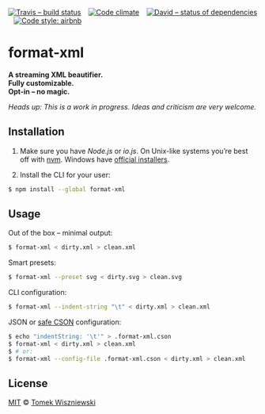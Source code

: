[![Travis – build status](https://img.shields.io/travis/tomekwi/format-xml.cli/master.svg?style=flat-square)](https://travis-ci.org/tomekwi/format-xml.cli)
 
[![Code climate](https://img.shields.io/codeclimate/github/tomekwi/format-xml.cli.svg?style=flat-square)](https://codeclimate.com/github/tomekwi/format-xml.cli)
 
[![David – status of dependencies](https://img.shields.io/david/tomekwi/format-xml.cli.svg?style=flat-square)](https://david-dm.org/tomekwi/format-xml.cli)
 
[![Code style: airbnb](https://img.shields.io/badge/code%20style-airbnb-blue.svg?style=flat-square)](https://github.com/airbnb/javascript)




format-xml
==========

**A streaming XML beautifier.**  
**Fully customizable.**  
**Opt-in – no magic.**

*Heads up: This is a work in progress. Ideas and criticism are very welcome.*




Installation
------------

1. Make sure you have *Node.js* or *io.js*. On Unix-like systems you’re best off with [nvm](https://github.com/creationix/nvm). Windows have [official installers](https://nodejs.org/download/).

2. Install the CLI for your user:

```sh
$ npm install --global format-xml
```




Usage
-----

Out of the box – minimal output:

```sh
$ format-xml < dirty.xml > clean.xml
```

Smart presets:

```sh
$ format-xml --preset svg < dirty.svg > clean.svg
```

CLI configuration:

```sh
$ format-xml --indent-string "\t" < dirty.xml > clean.xml
```

JSON or [safe CSON](http://npm.im/cson-parser) configuration:

```sh
$ echo "indentString: '\t'" > .format-xml.cson
$ format-xml < dirty.xml > clean.xml
$ # or:
$ format-xml --config-file .format-xml.cson < dirty.xml > clean.xml
```



License
-------

[MIT][] © [Tomek Wiszniewski][]

[MIT]: ./License.md
[Tomek Wiszniewski]: https://github.com/tomekwi
